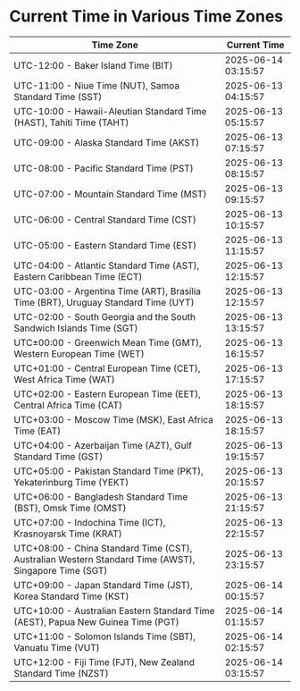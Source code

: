 # Current Time in Various Time Zones

| Time Zone | Current Time |
|-----------|--------------|
| UTC-12:00 - Baker Island Time (BIT) | 2025-06-14 03:15:57 |
| UTC-11:00 - Niue Time (NUT), Samoa Standard Time (SST) | 2025-06-13 04:15:57 |
| UTC-10:00 - Hawaii-Aleutian Standard Time (HAST), Tahiti Time (TAHT) | 2025-06-13 05:15:57 |
| UTC-09:00 - Alaska Standard Time (AKST) | 2025-06-13 07:15:57 |
| UTC-08:00 - Pacific Standard Time (PST) | 2025-06-13 08:15:57 |
| UTC-07:00 - Mountain Standard Time (MST) | 2025-06-13 09:15:57 |
| UTC-06:00 - Central Standard Time (CST) | 2025-06-13 10:15:57 |
| UTC-05:00 - Eastern Standard Time (EST) | 2025-06-13 11:15:57 |
| UTC-04:00 - Atlantic Standard Time (AST), Eastern Caribbean Time (ECT) | 2025-06-13 12:15:57 |
| UTC-03:00 - Argentina Time (ART), Brasília Time (BRT), Uruguay Standard Time (UYT) | 2025-06-13 12:15:57 |
| UTC-02:00 - South Georgia and the South Sandwich Islands Time (SGT) | 2025-06-13 13:15:57 |
| UTC±00:00 - Greenwich Mean Time (GMT), Western European Time (WET) | 2025-06-13 16:15:57 |
| UTC+01:00 - Central European Time (CET), West Africa Time (WAT) | 2025-06-13 17:15:57 |
| UTC+02:00 - Eastern European Time (EET), Central Africa Time (CAT) | 2025-06-13 18:15:57 |
| UTC+03:00 - Moscow Time (MSK), East Africa Time (EAT) | 2025-06-13 18:15:57 |
| UTC+04:00 - Azerbaijan Time (AZT), Gulf Standard Time (GST) | 2025-06-13 19:15:57 |
| UTC+05:00 - Pakistan Standard Time (PKT), Yekaterinburg Time (YEKT) | 2025-06-13 20:15:57 |
| UTC+06:00 - Bangladesh Standard Time (BST), Omsk Time (OMST) | 2025-06-13 21:15:57 |
| UTC+07:00 - Indochina Time (ICT), Krasnoyarsk Time (KRAT) | 2025-06-13 22:15:57 |
| UTC+08:00 - China Standard Time (CST), Australian Western Standard Time (AWST), Singapore Time (SGT) | 2025-06-13 23:15:57 |
| UTC+09:00 - Japan Standard Time (JST), Korea Standard Time (KST) | 2025-06-14 00:15:57 |
| UTC+10:00 - Australian Eastern Standard Time (AEST), Papua New Guinea Time (PGT) | 2025-06-14 01:15:57 |
| UTC+11:00 - Solomon Islands Time (SBT), Vanuatu Time (VUT) | 2025-06-14 02:15:57 |
| UTC+12:00 - Fiji Time (FJT), New Zealand Standard Time (NZST) | 2025-06-14 03:15:57 |
